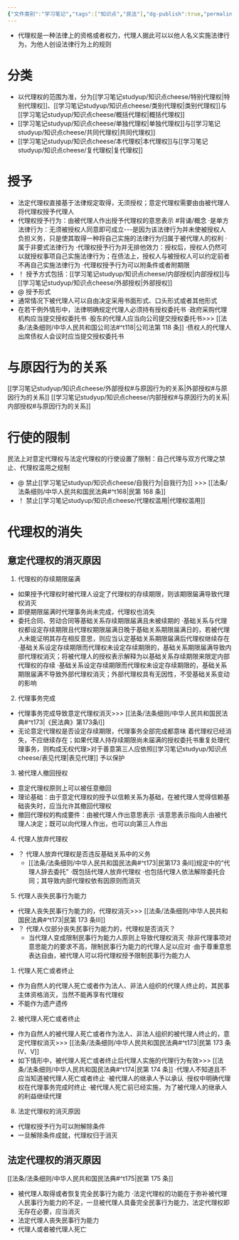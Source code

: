 ```yaml
---
{"文件类别":"学习笔记","tags":["知识点","民法"],"dg-publish":true,"permalink":"/学习笔记studyup/知识点cheese/代理权/","dgPassFrontmatter":true,"created":"2024-08-01T09:44:55.039+08:00","updated":"2024-10-27T17:10:55.833+08:00"}
---
```


- 代理权是一种法律上的资格或者权力，代理人据此可以以他人名义实施法律行为，为他人创设法律行为上的规则
# 分类
- 以代理权的范围为准，分为[[学习笔记studyup/知识点cheese/特别代理权\|特别代理权]]、[[学习笔记studyup/知识点cheese/类别代理权\|类别代理权]]与[[学习笔记studyup/知识点cheese/概括代理权\|概括代理权]]
- [[学习笔记studyup/知识点cheese/单独代理权\|单独代理权]]与[[学习笔记studyup/知识点cheese/共同代理权\|共同代理权]]
- [[学习笔记studyup/知识点cheese/本代理权\|本代理权]]与[[学习笔记studyup/知识点cheese/复代理权\|复代理权]]
# 授予
- 法定代理权直接基于法律规定取得，无须授权；意定代理权需要由由被代理人将代理权授予代理人
- 代理权授予行为：由被代理人作出授予代理权的意思表示 #背诵/概念 
·是单方法律行为：无须被授权人同意即可成立---是因为该法律行为并未使被授权人负担义务，只是使其取得一种将自己实施的法律行为归属于被代理人的权利
·属于非要式法律行为
·代理权授予行为并无排他效力：授权后，授权人仍然可以就授权事项自己实施法律行为；在债法上，授权人与被授权人可以约定前者不再自己实施法律行为
·代理权授予行为可以附条件或者附期限
- ！ 授予方式包括：[[学习笔记studyup/知识点cheese/内部授权\|内部授权]]与[[学习笔记studyup/知识点cheese/外部授权\|外部授权]]
- @ 授予形式
- 通常情况下被代理人可以自由决定采用书面形式、口头形式或者其他形式
- 在若干例外情形中，法律明确规定代理人必须持有授权委托书
·政府采购代理机构应当提交授权委托书
·股东的代理人应当向公司提交授权委托书>>> [[法条/法条细则/中华人民共和国公司法#^t118\|公司法第 118 条]]
·债权人的代理人出席债权人会议时应当提交授权委托书

# 与原因行为的关系
[[学习笔记studyup/知识点cheese/外部授权#与原因行为的关系\|外部授权#与原因行为的关系]]
[[学习笔记studyup/知识点cheese/内部授权#与原因行为的关系\|内部授权#与原因行为的关系]]

# 行使的限制
民法上对意定代理权与法定代理权的行使设置了限制：自己代理与双方代理之禁止、代理权滥用之规制
- @ 禁止[[学习笔记studyup/知识点cheese/自我行为\|自我行为]] >>> [[法条/法条细则/中华人民共和国民法典#^t168\|民第 168 条]]
- ！ 禁止[[学习笔记studyup/知识点cheese/代理权滥用\|代理权滥用]]
# 代理权的消失
## 意定代理权的消灭原因
1. 代理权的存续期限届满
- 如果授予代理权时被代理人设定了代理权的存续期限，则该期限届满导致代理权消灭
- 即便期限届满时代理事务尚未完成，代理权也消失
- 委托合同、劳动合同等基础关系存续期限届满且未被续期的
·基础关系与代理权都设定存续期限且代理权期限届满日晚于基础关系期限届满日的，若被代理人未能证明其存在相反意思，则应当认定基础关系期限届满后代理权继续存在
·基础关系设定存续期限而代理权未设定存续期限的，基础关系期限届满导致内部代理权消灭；将被代理人的授权表示解释为以基础关系存续期限来限定内部代理权的存续
·基础关系设定存续期限而代理权未设定存续期限的，基础关系期限届满不导致外部代理权消灭；外部代理权具有无因性，不受基础关系变动的影响
2. 代理事务完成
- 代理事务完成导致意定代理权消灭>>> [[法条/法条细则/中华人民共和国民法典#^t173\|《民法典》第173条Ⅰ]]
- 无论意定代理权是否设定存续期限，代理事务全部完成都意味 着代理权已经消失，不应继续存在；如果代理人持存续期限尚未届满的授权委托书重复处理代理事务，则构成无权代理>对于善意第三人应依照[[学习笔记studyup/知识点cheese/表见代理\|表见代理]] 予以保护
3. 被代理人撤回授权
- 意定代理权原则上可以被任意撤回
- 理论基础：由于意定代理权的授予以信赖关系为基础，在被代理人觉得信赖基础丧失时，应当允许其撤回代理权
- 撤回代理权的构成要件：由被代理人作出意思表示
·该意思表示指向人由被代理人决定；既可以向代理人作出，也可以向第三人作出
4. 代理人放弃代理权
- ？ 代理人放弃代理权是否违反基础关系中的义务
	- [[法条/法条细则/中华人民共和国民法典#^t173\|民第173 条Ⅱ]]规定中的“代理人辞去委托”
·既包括代理人放弃代理权
·也包括代理人依法解除委托合同；其导致内部代理权依有因原则而消灭
5. 代理人丧失民事行为能力
- 代理人丧失民事行为能力的，代理权消灭>>> [[法条/法条细则/中华人民共和国民法典#^t173\|民第 173 条Ⅲ]]
- ？ 代理人仅部分丧失民事行为能力的，代理权是否消灭？
	- 当代理人变成限制民事行为能力人原则上导致代理权消灭
·除非代理事项对意思能力的要求不高，限制民事行为能力的代理人足以应对 
·由于尊重意思表达自由，被代理人可以将代理权授予限制民事行为能力人
1. 代理人死亡或者终止
- 作为自然人的代理人死亡或者作为法人、非法人组织的代理人终止的，其民事主体资格消灭，当然不能再享有代理权
- 不能作为遗产遗传
2. 被代理人死亡或者终止
- 作为自然人的被代理人死亡或者作为法人、非法人组织的被代理人终止的，意定代理权消灭>>> [[法条/法条细则/中华人民共和国民法典#^t173\|民第 173 条Ⅳ、Ⅴ]]
- 如下情形中，被代理人死亡或者终止后代理人实施的代理行为有效>>> [[法条/法条细则/中华人民共和国民法典#^t174\|民第 174 条]]
·代理人不知道且不应当知道被代理人死亡或者终止
·被代理人的继承人予以承认
·授权中明确代理权在代理事务完成时终止
·被代理人死亡前已经实施，为了被代理人的继承人的利益继续代理
8. 法定代理权的消灭原因
- 代理权授予行为可以附解除条件
- 一旦解除条件成就，代理权归于消灭
## 法定代理权的消灭原因 
[[法条/法条细则/中华人民共和国民法典#^t175\|民第 175 条]]
- 被代理人取得或者恢复完全民事行为能力
·法定代理权的功能在于弥补被代理人民事行为能力的不足，一旦被代理人具备完全民事行为能力，法定代理权即无存在必要，应当消灭
- 法定代理人丧失民事行为能力
- 代理人或者被代理人死亡